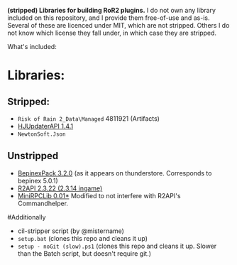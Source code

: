 **(stripped) Libraries for building RoR2 plugins.**
I do not own any library included on this repository, and I provide them free-of-use and as-is. 
Several of these are licenced under MIT, which are not stripped. 
Others I do not know which license they fall under, in which case they are stripped.


What's included:

# Libraries:
## Stripped:
* `Risk of Rain 2_Data\Managed` 4811921 (Artifacts)
* [HJUpdaterAPI 1.4.1](https://thunderstore.io/package/Lodington/HjUpdaterAPI/1.4.1) 
* `NewtonSoft.Json`

## Unstripped
* [BepinexPack 3.2.0](https://thunderstore.io/package/bbepis/BepInExPack/3.2.0/) (as it appears on thunderstore. Corresponds to bepinex 5.0.1)
* [R2API 2.3.22 (2.3.14 ingame)](https://thunderstore.io/package/tristanmcpherson/R2API/2.3.22/)
* [MiniRPCLib 0.01*](https://thunderstore.io/package/wildbook/MiniRpcLib/0.0.1) Modified to not interfere with R2API's Commandhelper. 

#Additionally
* cil-stripper script (by @mistername)
* `setup.bat` (clones this repo and cleans it up)
* `setup - noGit (slow).ps1` (clones this repo and cleans it up. Slower than the Batch script, but doesn't require git.)